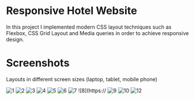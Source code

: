 # Responsive Hotel Website
In this project I implemented modern CSS layout techniques such as Flexbox, CSS Grid Layout and Media queries in order to achieve responsive design.
# Screenshots
Layouts in different screen sizes (laptop, tablet, mobile phone)

![1](https://github.com/maria-pashkulova/Responsive-Hotel-Website/assets/132500391/dabd8a82-4ee9-4dd1-8944-bc19ce3564f1)
![2](https://github.com/maria-pashkulova/Responsive-Hotel-Website/assets/132500391/2dd420d2-6790-4054-9e26-a3fbc0cebcc4)
![3](https://github.com/maria-pashkulova/Responsive-Hotel-Website/assets/132500391/d8ba32ae-5ae4-451c-8734-37f06f101851)
![4](https://github.com/maria-pashkulova/Responsive-Hotel-Website/assets/132500391/cd186a65-4e47-4fff-8fd1-f4438a7ab3dd)
![5](https://github.com/maria-pashkulova/Responsive-Hotel-Website/assets/132500391/6c46612b-4207-476a-addb-6349773e1614)
![6](https://github.com/maria-pashkulova/Responsive-Hotel-Website/assets/132500391/908ce939-00ea-4fa3-ad20-9b3318f89a6c)
![7](https://github.com/maria-pashkulova/Responsive-Hotel-Website/assets/132500391/d1b838ab-7d8b-4304-86ec-0a10a373bd7c)
![8](https://
![9](https://github.com/maria-pashkulova/Responsive-Hotel-Website/assets/132500391/74b2d0d4-84e4-48b0-bbec-74a03094da1b)
![10](https://github.com/maria-pashkulova/Responsive-Hotel-Website/assets/132500391/43840417-83f4-4c5b-8009-fba67b39f0bd)
![12](https://github.com/maria-pashkulova/Responsive-Hotel-Website/assets/132500391/ff738363-eec7-4565-9d86-ee90cbf49185)
